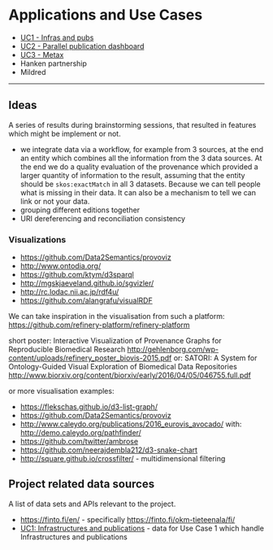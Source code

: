 # Applications and Use Cases

* [UC1 - Infras and pubs](Use-case-Infrastructures-and-publications.md)
* [UC2 - Parallel publication dashboard](Use-case-Jyvaskyla.md)
* [UC3 - Metax](Use-case-Metax.md)
* Hanken partnership
* Mildred

---

## Ideas

A series of results during brainstorming sessions, that resulted in features which might be implement or not.

* we integrate data via a workflow, for example from 3 sources, at the end an entity which combines all the information from the 3 data sources. At the end we do a quality evaluation of the provenance which provided a larger quantity of information to the result, assuming that the entity should be `skos:exactMatch` in all 3 datasets. Because we can tell people what is missing in their data.  It can also be a mechanism to tell we can link or not your data.
* grouping different editions together
* URI dereferencing and reconciliation consistency

### Visualizations

* https://github.com/Data2Semantics/provoviz
* http://www.ontodia.org/
* https://github.com/ktym/d3sparql
* http://mgskjaeveland.github.io/sgvizler/
* http://rc.lodac.nii.ac.jp/rdf4u/
* https://github.com/alangrafu/visualRDF

We can take inspiration in the visualisation from such a platform: https://github.com/refinery-platform/refinery-platform

short poster: Interactive Visualization of Provenance Graphs for Reproducible Biomedical Research http://gehlenborg.com/wp-content/uploads/refinery_poster_biovis-2015.pdf
or: SATORI: A System for Ontology-Guided Visual Exploration of Biomedical Data Repositories http://www.biorxiv.org/content/biorxiv/early/2016/04/05/046755.full.pdf

or more visualisation examples:
* https://flekschas.github.io/d3-list-graph/
* https://github.com/Data2Semantics/provoviz
* http://www.caleydo.org/publications/2016_eurovis_avocado/ with: http://demo.caleydo.org/pathfinder/
* https://github.com/twitter/ambrose
* https://github.com/neerajdembla212/d3-snake-chart
* http://square.github.io/crossfilter/ - multidimensional filtering


## Project related data sources

A list of data sets and APIs relevant to the project.
* https://finto.fi/en/ - specifically https://finto.fi/okm-tieteenala/fi/
* [UC1: Infrastructures and publications](UC1---Infrastructures-and-publications.md) - data for Use Case 1 which handle Infrastructures and publications
